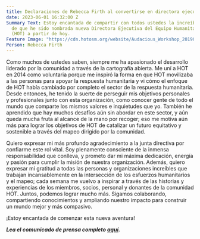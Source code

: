 ```yaml
---
title: Declaraciones de Rebecca Firth al convertirse en directora ejecutiva de HOT
date: 2023-06-01 16:32:00 Z
Summary Text: Estoy encantada de compartir con todos ustedes la increíble noticia
  de que he sido nombrada nueva Directora Ejecutiva del Equipo Humanitario de OpenStreetMap
  (HOT) a partir de hoy.
Feature Image: "https://cdn.hotosm.org/website/Audacious_Workshop_20190913_1RL0495.jpg"
Person: Rebecca Firth
---
```


Como muchos de ustedes saben, siempre me ha apasionado el desarrollo liderado por la comunidad a través de la cartografía abierta. Me uní a HOT en 2014 como voluntaria porque me inspiró la forma en que HOT movilizaba a las personas para apoyar la respuesta humanitaria y vi cómo el enfoque de HOT había cambiado por completo el sector de la respuesta humanitaria. Desde entonces, he tenido la suerte de perseguir mis objetivos personales y profesionales junto con esta organización, como conocer gente de todo el mundo que comparte los mismos valores e inquietudes que yo. También he aprendido que hay muchos desafíos aún sin abordar en este sector, y aún queda mucha fruta al alcance de la mano por recoger; eso me motiva aún más para lograr los objetivos de HOT de catalizar un futuro equitativo y sostenible a través del mapeo dirigido por la comunidad.

Quiero expresar mi más profundo agradecimiento a la junta directiva por confiarme este rol vital. Soy plenamente consciente de la inmensa responsabilidad que conlleva, y prometo dar mi máxima dedicación, energía y pasión para cumplir la misión de nuestra organización. Además, quiero expresar mi gratitud a todas las personas y organizaciones increíbles que trabajan incansablemente en la intersección de los esfuerzos humanitarios y el mapeo; cada semana me vuelvo a inspirar a través de las historias y experiencias de los miembros, socios, personal y donantes de la comunidad HOT. Juntos, podemos lograr mucho más. Sigamos colaborando, compartiendo conocimientos y ampliando nuestro impacto para construir un mundo mejor y más compasivo.

¡Estoy encantada de comenzar esta nueva aventura!

***Lea el comunicado de prensa completo [aquí](https://www.hotosm.org/press-releases/el-equipo-humanitario-de-openstreetmap-anuncia-como-nueva-directora-ejecutiva-a-rebecca-firth/).***